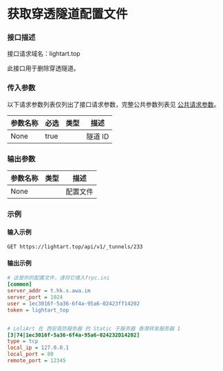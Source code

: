 # 获取穿透隧道配置文件

### 接口描述

接口请求域名：lightart.top

此接口用于删除穿透隧道。

### 传入参数

以下请求参数列表仅列出了接口请求参数，完整公共参数列表见 [公共请求参数](../gong-gong-qing-qiu-can-shu.md)。

<table><thead><tr><th>参数名称</th><th data-type="checkbox">必选</th><th data-type="select">类型</th><th>描述</th></tr></thead><tbody><tr><td>None</td><td>true</td><td></td><td>隧道 ID</td></tr></tbody></table>

### 输出参数

<table><thead><tr><th>参数名称</th><th data-type="select">类型</th><th>描述</th></tr></thead><tbody><tr><td>None</td><td></td><td>配置文件</td></tr></tbody></table>

### 示例

#### 输入示例

```
GET https://lightart.top/api/v1/_tunnels/233
```

#### 输出示例

```ini
# 这是你的配置文件，请将它填入frpc.ini
[common]
server_addr = t.hk.s.awa.im
server_port = 1024
user = 1ec3016f-5a36-6f4a-95a6-02423ff14202
token = lightart_top


# LoliArt 在 西安高防服务器 的 Static 于服务器 香港转发服务器 1
[3|74|1ec3016f-5a36-6f4a-95a6-024232D14202]
type = tcp
local_ip = 127.0.0.1
local_port = 80
remote_port = 12345
```
